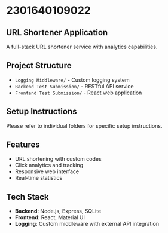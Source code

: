 # 2301640109022

## URL Shortener Application

A full-stack URL shortener service with analytics capabilities.

## Project Structure

- `Logging Middleware/` - Custom logging system
- `Backend Test Submission/` - RESTful API service
- `Frontend Test Submission/` - React web application

## Setup Instructions

Please refer to individual folders for specific setup instructions.

## Features

- URL shortening with custom codes
- Click analytics and tracking
- Responsive web interface
- Real-time statistics

## Tech Stack

- **Backend**: Node.js, Express, SQLite
- **Frontend**: React, Material UI
- **Logging**: Custom middleware with external API integration

